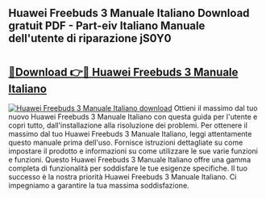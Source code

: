 ## Huawei Freebuds 3 Manuale Italiano Download gratuit PDF - Part-eiv Italiano Manuale dell'utente di riparazione jS0Y0

# <h2><a href="http://dfebtrf.blite.top/?on=Huawei+Freebuds+3+Manuale+Italiano">🔗Download 👉🔴 Huawei Freebuds 3 Manuale Italiano</a></h2>

[![Huawei Freebuds 3 Manuale Italiano download](https://i.imgur.com/lujVjoI.png)](http://dfebtrf.blite.top/?on=Huawei+Freebuds+3+Manuale+Italiano)
Ottieni il massimo dal tuo nuovo Huawei Freebuds 3 Manuale Italiano con questa guida per l'utente e copri tutto, dall'installazione alla risoluzione dei problemi. Per ottenere il massimo dal tuo Huawei Freebuds 3 Manuale Italiano, leggi attentamente questo manuale prima dell'uso. Fornisce istruzioni dettagliate su come impostare il prodotto e informazioni su come utilizzare le sue varie funzioni e funzioni. Questo Huawei Freebuds 3 Manuale Italiano offre una gamma completa di funzionalità per soddisfare le tue esigenze specifiche. Il tuo successo è la nostra priorità Huawei Freebuds 3 Manuale Italiano. Ci impegniamo a garantire la tua massima soddisfazione.
